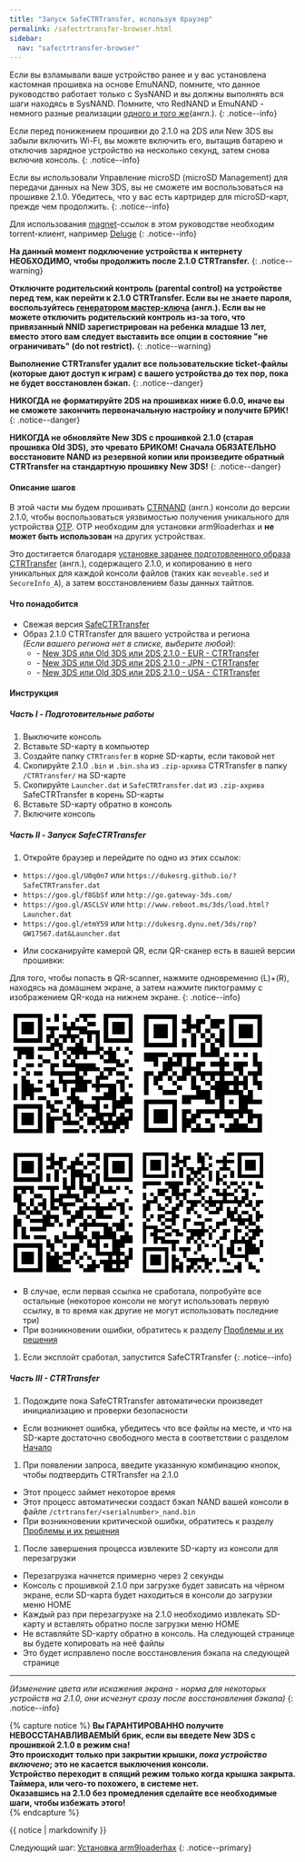 ```yaml
---
title: "Запуск SafeCTRTransfer, используя браузер"
permalink: /safectrtransfer-browser.html
sidebar:
  nav: "safectrtransfer-browser"
---
```


Если вы взламывали ваше устройство ранее и у вас установлена кастомная прошивка на основе EmuNAND, помните, что данное руководство работает только с SysNAND и вы должны выполнять вся шаги находясь в SysNAND. Помните, что RedNAND и EmuNAND - немного разные реализации [одного и того же](http://3dbrew.org/wiki/NAND_Redirection)(англ.).
{: .notice--info}

Если перед понижением прошивки до 2.1.0 на 2DS или New 3DS вы забыли включить Wi-Fi, вы можете включить его, вытащив батарею и отключив зарядное устройство на несколько секунд, затем снова включив консоль.
{: .notice--info}

Если вы использовали Управление microSD (microSD Management) для передачи данных на New 3DS, вы не сможете им воспользоваться на прошивке 2.1.0. Убедитесь, что у вас есть картридер для microSD-карт, прежде чем продолжить.
{: .notice--info}

Для использования [magnet](https://en.wikipedia.org/wiki/Magnet_URI_scheme)-ссылок в этом руководстве необходим torrent-клиент, например [Deluge](http://dev.deluge-torrent.org/wiki/Download)
{: .notice--info}

**На данный момент подключение устройства к интернету НЕОБХОДИМО, чтобы продолжить после 2.1.0 CTRTransfer.**
{: .notice--warning}

**Отключите родительский контроль (parental control) на устройстве перед тем, как перейти к 2.1.0 CTRTransfer. Если вы не знаете пароля, воспользуйтесь [генератором мастер-ключа](https://mkey.salthax.org/) (англ.). Если вы не можете отключить родительский контроль из-за того, что привязанный NNID зарегистрирован на ребенка младше 13 лет, вместо этого вам следует выставить все опции в состояние "не ограничивать" (do not restrict).**
{: .notice--warning}

**Выполнение CTRTransfer удалит все пользовательские ticket-файлы (которые дают доступ к играм) с вашего устройства до тех пор, пока не будет восстановлен бэкап.**
{: .notice--danger}

**НИКОГДА не форматируйте 2DS на прошивках ниже 6.0.0, иначе вы не сможете закончить первоначальную настройку и получите БРИК!**
{: .notice--danger}

**НИКОГДА не обновляйте New 3DS с прошивкой 2.1.0 (старая прошивка Old 3DS), это чревато БРИКОМ! Сначала ОБЯЗАТЕЛЬНО восстановите NAND из резервной копии или произведите обратный CTRTransfer на стандартную прошивку New 3DS!**
{: .notice--danger}

#### <a name="steps" />Описание шагов

В этой части мы будем прошивать [CTRNAND](https://www.3dbrew.org/wiki/Flash_Filesystem#CTR_partition) (англ.) консоли до версии 2.1.0, чтобы воспользоваться уязвимостью получения уникального для устройства [OTP](otp). OTP необходим для установки arm9loaderhax и **не может быть использован** на других устройствах.

Это достигается благодаря [установке заранее подготовленного образа CTRTransfer](https://www.reddit.com/r/3dshacks/comments/4zhe4a/) (англ.), содержащего 2.1.0, и копированию в него уникальных для каждой консоли файлов (таких как `moveable.sed` и `SecureInfo_A`), а затем восстановлением базы данных тайтлов.

#### <a name="what_need" />Что понадобится

* Свежая версия [SafeCTRTransfer](https://github.com/d0k3/SafeCTRTransfer/releases/latest)
* Образ 2.1.0 CTRTransfer для вашего устройства и региона     
*(Если вашего региона нет в списке, выберите любой)*:
  +    <i class="fa fa-magnet" aria-hidden="true" title="Это magnet-ссылка. Воспользуйтесь торрент-клиентом, чтобы скачать этот файл."></i> - [New 3DS или Old 3DS или 2DS 2.1.0 - EUR - CTRTransfer](magnet:?xt=urn:btih:89acc9c1b488b8b38251de0ddf07975d6bd354a1&dn=2.1.0-4E%5FCTRTransfer%5Fo3ds.zip&tr=udp%3A%2F%2Ftracker.coppersurfer.tk%3A6969%2Fannounce&tr=udp%3A%2F%2Ftracker.opentrackr.org%3A1337%2Fannounce&tr=http%3A%2F%2Ftracker.opentrackr.org%3A1337%2Fannounce&tr=udp%3A%2F%2Fzer0day.ch%3A1337%2Fannounce&tr=udp%3A%2F%2Ftracker.leechers-paradise.org%3A6969%2Fannounce&tr=http%3A%2F%2Fexplodie.org%3A6969%2Fannounce&tr=udp%3A%2F%2Fexplodie.org%3A6969%2Fannounce&tr=udp%3A%2F%2F9.rarbg.com%3A2710%2Fannounce&tr=udp%3A%2F%2Fp4p.arenabg.com%3A1337%2Fannounce&tr=http%3A%2F%2Fp4p.arenabg.com%3A1337%2Fannounce&tr=udp%3A%2F%2Ftracker.aletorrenty.pl%3A2710%2Fannounce&tr=http%3A%2F%2Ftracker.aletorrenty.pl%3A2710%2Fannounce&tr=http%3A%2F%2Ftracker1.wasabii.com.tw%3A6969%2Fannounce&tr=http%3A%2F%2Ftracker.baravik.org%3A6970%2Fannounce&tr=http%3A%2F%2Ftracker.tfile.me%2Fannounce&tr=udp%3A%2F%2Ftorrent.gresille.org%3A80%2Fannounce&tr=http%3A%2F%2Ftorrent.gresille.org%2Fannounce&tr=udp%3A%2F%2Ftracker.yoshi210.com%3A6969%2Fannounce&tr=udp%3A%2F%2Ftracker.tiny-vps.com%3A6969%2Fannounce&tr=udp%3A%2F%2Ftracker.filetracker.pl%3A8089%2Fannounce)
  +    <i class="fa fa-magnet" aria-hidden="true" title="Это magnet-ссылка. Воспользуйтесь торрент-клиентом, чтобы скачать этот файл."></i> - [New 3DS или Old 3DS или 2DS 2.1.0 - JPN - CTRTransfer](magnet:?xt=urn:btih:3dbb9c9c85a33c6242f424dcbaebcacdd8a5912b&dn=2.1.0-4J%5FCTRTransfer%5Fo3ds.zip&tr=udp%3A%2F%2Ftracker.coppersurfer.tk%3A6969%2Fannounce&tr=udp%3A%2F%2Ftracker.opentrackr.org%3A1337%2Fannounce&tr=http%3A%2F%2Ftracker.opentrackr.org%3A1337%2Fannounce&tr=udp%3A%2F%2Fzer0day.ch%3A1337%2Fannounce&tr=udp%3A%2F%2Ftracker.leechers-paradise.org%3A6969%2Fannounce&tr=http%3A%2F%2Fexplodie.org%3A6969%2Fannounce&tr=udp%3A%2F%2Fexplodie.org%3A6969%2Fannounce&tr=udp%3A%2F%2F9.rarbg.com%3A2710%2Fannounce&tr=udp%3A%2F%2Fp4p.arenabg.com%3A1337%2Fannounce&tr=http%3A%2F%2Fp4p.arenabg.com%3A1337%2Fannounce&tr=udp%3A%2F%2Ftracker.aletorrenty.pl%3A2710%2Fannounce&tr=http%3A%2F%2Ftracker.aletorrenty.pl%3A2710%2Fannounce&tr=http%3A%2F%2Ftracker1.wasabii.com.tw%3A6969%2Fannounce&tr=http%3A%2F%2Ftracker.baravik.org%3A6970%2Fannounce&tr=http%3A%2F%2Ftracker.tfile.me%2Fannounce&tr=udp%3A%2F%2Ftorrent.gresille.org%3A80%2Fannounce&tr=http%3A%2F%2Ftorrent.gresille.org%2Fannounce&tr=udp%3A%2F%2Ftracker.yoshi210.com%3A6969%2Fannounce&tr=udp%3A%2F%2Ftracker.tiny-vps.com%3A6969%2Fannounce&tr=udp%3A%2F%2Ftracker.filetracker.pl%3A8089%2Fannounce)     
  +    <i class="fa fa-magnet" aria-hidden="true" title="Это magnet-ссылка. Воспользуйтесь торрент-клиентом, чтобы скачать этот файл."></i> - [New 3DS или Old 3DS или 2DS 2.1.0 - USA - CTRTransfer](magnet:?xt=urn:btih:1609ce9ee7b0ed9b6dea0b3e7cca4fc52dad6ff4&dn=2.1.0-4U%5FCTRTransfer%5Fo3ds.zip&tr=udp%3A%2F%2Ftracker.coppersurfer.tk%3A6969%2Fannounce&tr=udp%3A%2F%2Ftracker.opentrackr.org%3A1337%2Fannounce&tr=http%3A%2F%2Ftracker.opentrackr.org%3A1337%2Fannounce&tr=udp%3A%2F%2Fzer0day.ch%3A1337%2Fannounce&tr=udp%3A%2F%2Ftracker.leechers-paradise.org%3A6969%2Fannounce&tr=http%3A%2F%2Fexplodie.org%3A6969%2Fannounce&tr=udp%3A%2F%2Fexplodie.org%3A6969%2Fannounce&tr=udp%3A%2F%2F9.rarbg.com%3A2710%2Fannounce&tr=udp%3A%2F%2Fp4p.arenabg.com%3A1337%2Fannounce&tr=http%3A%2F%2Fp4p.arenabg.com%3A1337%2Fannounce&tr=udp%3A%2F%2Ftracker.aletorrenty.pl%3A2710%2Fannounce&tr=http%3A%2F%2Ftracker.aletorrenty.pl%3A2710%2Fannounce&tr=http%3A%2F%2Ftracker1.wasabii.com.tw%3A6969%2Fannounce&tr=http%3A%2F%2Ftracker.baravik.org%3A6970%2Fannounce&tr=http%3A%2F%2Ftracker.tfile.me%2Fannounce&tr=udp%3A%2F%2Ftorrent.gresille.org%3A80%2Fannounce&tr=http%3A%2F%2Ftorrent.gresille.org%2Fannounce&tr=udp%3A%2F%2Ftracker.yoshi210.com%3A6969%2Fannounce&tr=udp%3A%2F%2Ftracker.tiny-vps.com%3A6969%2Fannounce&tr=udp%3A%2F%2Ftracker.filetracker.pl%3A8089%2Fannounce)

#### <a name="instructions" />Инструкция

##### <a name="part1" />Часть I - Подготовительные работы

1. Выключите консоль
1. Вставьте SD-карту в компьютер
1. Создайте папку `CTRTransfer` в корне SD-карты, если таковой нет
1. Скопируйте 2.1.0 `.bin` и `.bin.sha` из `.zip-архива` CTRTransfer в папку `/CTRTransfer/` на SD-карте
1. Скопируйте `Launcher.dat` и `SafeCTRTransfer.dat` из `.zip-ахрива` SafeCTRTransfer в корень SD-карты
1. Вставьте SD-карту обратно в консоль
1. Включите консоль

##### <a name="part2" />Часть II - Запуск SafeCTRTransfer

1. Откройте браузер и перейдите по одно из этих ссылок:

  + `https://goo.gl/U0q0n7` или `https://dukesrg.github.io/?SafeCTRTransfer.dat`
  + `https://goo.gl/f8GbSf` или `http://go.gateway-3ds.com/`
  + `https://goo.gl/ASCLSV` или `http://www.reboot.ms/3ds/load.html?Launcher.dat`
  + `https://goo.gl/etmY59` или `http://dukesrg.dynu.net/3ds/rop?GW17567.dat&Launcher.dat`
 
* Или сосканируйте камерой QR, если QR-сканер есть в вашей версии прошивки:

Для того, чтобы попасть в QR-scanner, нажмите одновременно (L)+(R), находясь на домашнем экране, а затем нажмите пиктограмму с изображением QR-кода на нижнем экране.
{: .notice--info}

![dukesrg.github.io](images/QR/dukeGithub.png)        ![go.gateway-3ds.com](images/QR/gateway.png)<br><br>![reboot.ms](images/QR/goReboot.png)        ![dukesrg.dynu.net](images/QR/dukeDynu.png) 
  
  + В случае, если первая ссылка не сработала, попробуйте все остальные (некоторое консоли не могут использовать первую ссылку, в то время как другие не могут использовать последние три)
  + При возникновении ошибки, обратитесь к разделу [Проблемы и их решения](troubleshooting#ts_browser)

1. Если эксплойт сработал, запустится SafeCTRTransfer
{: .notice--info}

##### <a name="part3" />Часть III - CTRTransfer

1. Подождите пока SafeCTRTransfer автоматически произведет инициализацию и проверки безопасности
  + Если возникнет ошибка, убедитесь что все файлы на месте, и что на SD-карте достаточно свободного места в соответствии с разделом [Начало](get-started)
1. При появлении запроса, введите указанную комбинацию кнопок, чтобы подтвердить CTRTransfer на 2.1.0
  + Этот процесс займет некоторое время
  + Этот процесс автоматически создаст бэкап NAND вашей консоли в файле `/ctrtransfer/<serialnumber>_nand.bin`
  + При возникновении критической ошибки, обратитесь к разделу [Проблемы и их решения](troubleshooting#ts_transfer)   
1. После завершения процесса извлеките SD-карту из консоли для перезагрузки
  + Перезагрузка начнется примерно через 2 секунды
  + Консоль с прошивкой 2.1.0 при загрузке будет зависать на чёрном экране, если SD-карта будет находиться в консоли до загрузки меню HOME
  + Каждый раз при перезагрузке на 2.1.0 необходимо извлекать SD-карту и вставлять обратно после загрузки меню HOME
  + Не вставляйте SD-карту обратно в консоль. На следующей странице вы будете копировать на неё файлы
  + Это будет исправлено после восстановления бэкапа на следующей странице

___

*(Изменение цвета или искажения экрана - норма для некоторых устройств на 2.1.0, они исчезнут сразу после восстановления бэкапа)*
{: .notice--info}

{% capture notice %}
**Вы ГАРАНТИРОВАННО получите НЕВОССТАНАВЛИВАЕМЫЙ брик, если вы введете New 3DS с прошивкой 2.1.0 в режим сна!**    
**Это происходит только при закрытии крышки, _пока устройство включено_; это не касается выключения консоли.**    
**Устройство переходит в спящий режим только когда крышка закрыта. Таймера, или чего-то похожего, в системе нет.**    
**Оказавшись на 2.1.0 без промедления сделайте все необходимые шаги, чтобы избежать этого!**    
{% endcapture %}

<div class="notice--danger">{{ notice | markdownify }}</div>

Следующий шаг: [Установка arm9loaderhax](installing-arm9loaderhax)
{: .notice--primary}
